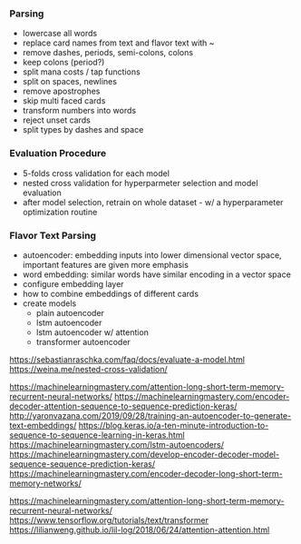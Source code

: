 ### Parsing
- lowercase all words
- replace card names from text and flavor text with ~
- remove dashes, periods, semi-colons, colons
- keep colons (period?)
- split mana costs / tap functions 
- split on spaces, newlines
- remove apostrophes 
- skip multi faced cards
- transform numbers into words
- reject unset cards
- split types by dashes and space   

### Evaluation Procedure
- 5-folds cross validation for each model
- nested cross validation for hyperparmeter selection and model evaluation
- after model selection, retrain on whole dataset - w/ a hyperparameter optimization routine


### Flavor Text Parsing
- autoencoder: embedding inputs into lower dimensional vector space, important features are given more emphasis
- word embedding: similar words have similar encoding in a vector space
- configure embedding layer
- how to combine embeddings of different cards
- create models
    - plain autoencoder
    - lstm autoencoder
    - lstm autoencoder w/ attention
    - transformer autoencoder
 
https://sebastianraschka.com/faq/docs/evaluate-a-model.html
https://weina.me/nested-cross-validation/

https://machinelearningmastery.com/attention-long-short-term-memory-recurrent-neural-networks/
https://machinelearningmastery.com/encoder-decoder-attention-sequence-to-sequence-prediction-keras/
    http://yaronvazana.com/2019/09/28/training-an-autoencoder-to-generate-text-embeddings/
https://blog.keras.io/a-ten-minute-introduction-to-sequence-to-sequence-learning-in-keras.html
https://machinelearningmastery.com/lstm-autoencoders/
https://machinelearningmastery.com/develop-encoder-decoder-model-sequence-sequence-prediction-keras/
https://machinelearningmastery.com/encoder-decoder-long-short-term-memory-networks/

https://machinelearningmastery.com/attention-long-short-term-memory-recurrent-neural-networks/
https://www.tensorflow.org/tutorials/text/transformer
https://lilianweng.github.io/lil-log/2018/06/24/attention-attention.html